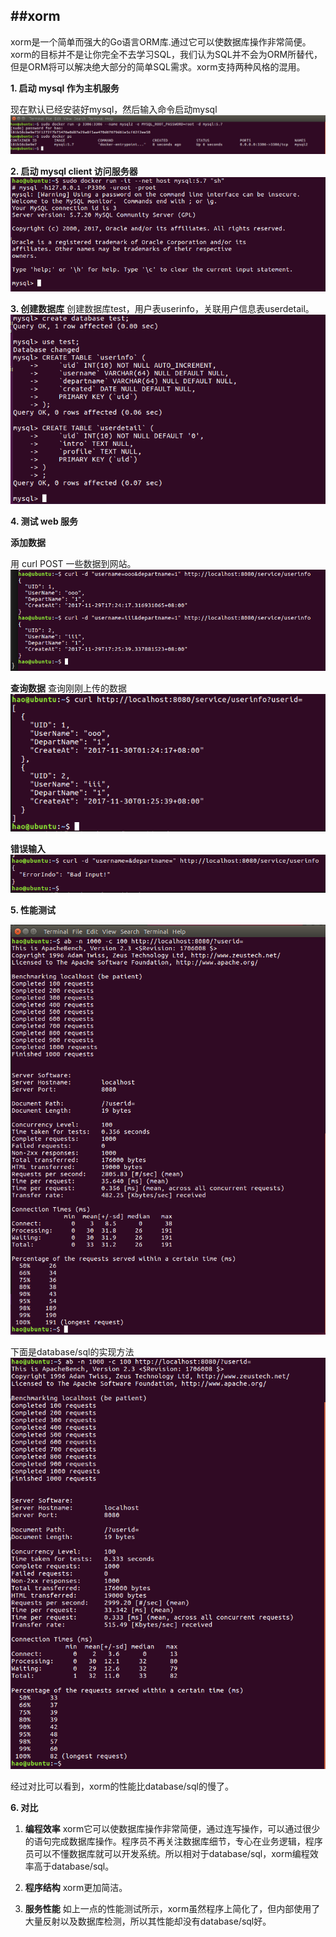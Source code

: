 ﻿##xorm
---
xorm是一个简单而强大的Go语言ORM库.通过它可以使数据库操作非常简便。xorm的目标并不是让你完全不去学习SQL，我们认为SQL并不会为ORM所替代，但是ORM将可以解决绝大部分的简单SQL需求。xorm支持两种风格的混用。

**1. 启动 mysql 作为主机服务**

现在默认已经安装好mysql，然后输入命令启动mysql
![1](https://raw.githubusercontent.com/LeungChiHo/ServiceComputing/master/CloudGo-database/screenshot/1.png)

**2. 启动 mysql client 访问服务器**
![2](https://raw.githubusercontent.com/LeungChiHo/ServiceComputing/master/CloudGo-database/screenshot/2.png)

**3. 创建数据库**
创建数据库test，用户表userinfo，关联用户信息表userdetail。
![3](https://raw.githubusercontent.com/LeungChiHo/ServiceComputing/master/CloudGo-database/screenshot/3.png)

**4. 测试 web 服务**

**添加数据**

用 curl POST 一些数据到网站。
![4](https://raw.githubusercontent.com/LeungChiHo/ServiceComputing/master/CloudGo-database/screenshot/4.png)

**查询数据**
查询刚刚上传的数据
![5](https://raw.githubusercontent.com/LeungChiHo/ServiceComputing/master/CloudGo-database/screenshot/5.png)

**错误输入**
![6](https://raw.githubusercontent.com/LeungChiHo/ServiceComputing/master/CloudGo-database/screenshot/6.png)

**5. 性能测试**

![7](https://raw.githubusercontent.com/LeungChiHo/ServiceComputing/master/CloudGo-database/screenshot/7.png)

下面是database/sql的实现方法
![8](https://raw.githubusercontent.com/LeungChiHo/ServiceComputing/master/CloudGo-database/screenshot/%E5%8E%9F%E6%9D%A5.png)

经过对比可以看到，xorm的性能比database/sql的慢了。

**6. 对比**


1. **编程效率**
xorm它可以使数据库操作非常简便，通过连写操作，可以通过很少的语句完成数据库操作。程序员不再关注数据库细节，专心在业务逻辑，程序员可以不懂数据库就可以开发系统。所以相对于database/sql，xorm编程效率高于database/sql。


2. **程序结构**
xorm更加简洁。

3. **服务性能**
如上一点的性能测试所示，xorm虽然程序上简化了，但内部使用了大量反射以及数据库检测，所以其性能却没有database/sql好。


